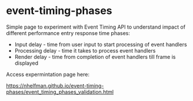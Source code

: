 # event-timing-phases

Simple page to experiment with Event Timing API to understand impact of different performance entry response time phases:
- Input delay - time from user input to start processing of event handlers
- Processing delay - time it takes to process event handlers
- Render delay - time from completion of event handlers till frame is displayed

Access expermintation page here:

https://nhelfman.github.io/event-timing-phases/event_timing_phases_validation.html
